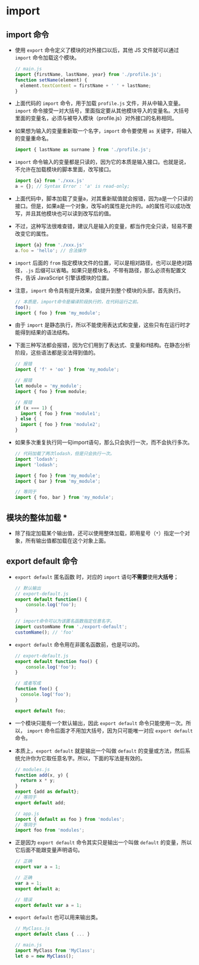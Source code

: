 # import

## import 命令

  - 使用 `export` 命令定义了模块的对外接口以后，其他 JS 文件就可以通过 `import` 命令加载这个模块。

    ```javascript
    // main.js
    import {firstName, lastName, year} from './profile.js';
    function setName(element) {
      element.textContent = firstName + ' ' + lastName;
    }
    ```

  - 上面代码的 `import` 命令，用于加载 `profile.js` 文件，并从中输入变量。`import` 命令接受一对大括号，里面指定要从其他模块导入的变量名。大括号里面的变量名，必须与被导入模块（profile.js）对外接口的名称相同。

  - 如果想为输入的变量重新取一个名字，`import` 命令要使用 `as` 关键字，将输入的变量重命名。

    ```javascript
    import { lastName as surname } from './profile.js';
    ```

  - `import` 命令输入的变量都是只读的，因为它的本质是输入接口。也就是说，不允许在加载模块的脚本里面，改写接口。

    ```javascript
    import {a} from './xxx.js'
    a = {}; // Syntax Error : 'a' is read-only;
    ```

  - 上面代码中，脚本加载了变量a，对其重新赋值就会报错，因为a是一个只读的接口。但是，如果a是一个对象，改写a的属性是允许的。a的属性可以成功改写，并且其他模块也可以读到改写后的值。

  - 不过，这种写法很难查错，建议凡是输入的变量，都当作完全只读，轻易不要改变它的属性。

    ```javascript
    import {a} from './xxx.js'
    a.foo = 'hello'; // 合法操作
    ```

  - `import` 后面的 `from` 指定模块文件的位置，可以是相对路径，也可以是绝对路径，`.js` 后缀可以省略。如果只是模块名，不带有路径，那么必须有配置文件，告诉 JavaScript 引擎该模块的位置。

  - 注意，`import` 命令具有提升效果，会提升到整个模块的头部，首先执行。

    ```javascript
    // 本质是，import命令是编译阶段执行的，在代码运行之前。
    foo();
    import { foo } from 'my_module';
    ```

  - 由于 `import` 是静态执行，所以不能使用表达式和变量，这些只有在运行时才能得到结果的语法结构。

  - 下面三种写法都会报错，因为它们用到了表达式、变量和if结构。在静态分析阶段，这些语法都是没法得到值的。

    ```javascript
    // 报错
    import { 'f' + 'oo' } from 'my_module';
    ```

    ```javascript
    // 报错
    let module = 'my_module';
    import { foo } from module;
    ```

    ```javascript
    // 报错
    if (x === 1) {
      import { foo } from 'module1';
    } else {
      import { foo } from 'module2';
    }
    ```

  - 如果多次重复执行同一句import语句，那么只会执行一次，而不会执行多次。

    ```javascript
    // 代码加载了两次lodash，但是只会执行一次。
    import 'lodash';
    import 'lodash';
    ```

    ```javascript
    import { foo } from 'my_module';
    import { bar } from 'my_module';

    // 等同于
    import { foo, bar } from 'my_module';
    ```

## 模块的整体加载 \*

  - 除了指定加载某个输出值，还可以使用整体加载，即用星号（`*`）指定一个对象，所有输出值都加载在这个对象上面。

## export default 命令

  - `export default` 匿名函数 时，对应的 `import` 语句**不需要**使用**大括号**；

    ```javascript
    // 默认输出
    // export-default.js
    export default function() {
        console.log('foo');
    }
    ```

    ```javascript
    // import命令可以为该匿名函数指定任意名字。
    import customName from './export-default';
    customName(); // 'foo'
    ```

  - `export default` 命令用在非匿名函数前，也是可以的。

    ```javascript
    // export-default.js
    export default function foo() {
        console.log('foo');
    }

    // 或者写成
    function foo() {
      console.log('foo');
    }

    export default foo;
    ```

  - 一个模块只能有一个默认输出，因此 `export default` 命令只能使用一次。所以， `import` 命令后面才不用加大括号，因为只可能唯一对应 `export default` 命令。

  - 本质上，`export default` 就是输出一个叫做 `default` 的变量或方法，然后系统允许你为它取任意名字。所以，下面的写法是有效的。

    ```javascript
    // modules.js
    function add(x, y) {
      return x * y;
    }
    export {add as default};
    // 等同于
    export default add;

    // app.js
    import { default as foo } from 'modules';
    // 等同于
    import foo from 'modules';
    ```

  - 正是因为 `export default` 命令其实只是输出一个叫做 `default` 的变量，所以它后面不能跟变量声明语句。

    ```javascript
    // 正确
    export var a = 1;

    // 正确
    var a = 1;
    export default a;

    // 错误
    export default var a = 1;
    ```

  - `export default` 也可以用来输出类。

    ```javascript
    // MyClass.js
    export default class { ... }

    // main.js
    import MyClass from 'MyClass';
    let o = new MyClass();
    ```
